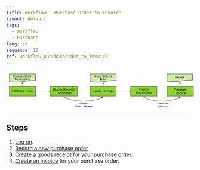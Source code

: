 ```yaml
---
title: Workflow - Purchase Order to Invoice
layout: default
tags:
  - Workflow
  - Purchase
lang: en
sequence: 10
ref: workflow_purchaseorder_to_invoice
---
```


![](../../images/en_workflow_PO_to_POinvoice.png)

## Steps
1. [Log on](Logon).
1. [Record a new purchase order](CreatePurchaseOrder).
1. [Create a goods receipt](CreateGoodsReceipt) for your purchase order.
1. [Create an invoice](CreatePurchaseInvoice) for your purchase order.
